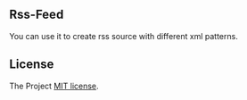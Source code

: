 
## Rss-Feed

You can use it to create rss source with different xml patterns.

## License

The Project [MIT license](https://opensource.org/licenses/MIT).
